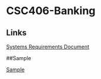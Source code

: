 # CSC406-Banking



## Links 

[Systems Requirements Document](https://docs.google.com/document/d/1kz9yxNWGxVx86ZwvyPG9IBhOVqDiWzWNiXMu-xa36Ps/edit?ts=5bb7ba59)

##Sample 

[Sample](http://wsilfi.staff.gunadarma.ac.id/Downloads/files/36586/case+study-software+requirement.pdf)
